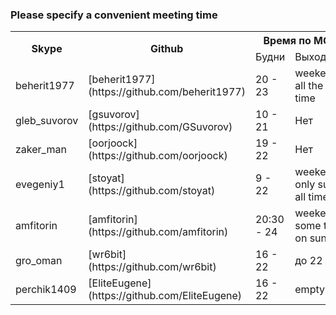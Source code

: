 ### Please specify a convenient meeting time

<table>
    <tr>
        <th rowspan="2">Skype</th>
        <th rowspan="2">Github</th>
        <th colspan="2">Время по МСК</th>
    </tr>
    <tr>
        <td colspan"">Будни</td>
        <td>Выходные</td>
    </tr>
    <tr>
        <td>beherit1977</td>
        <td>[beherit1977](https://github.com/beherit1977)</td>
        <td>20 - 23</td>
        <td>weekend all the time</td>
    </tr>
    <tr>
        <td>gleb_suvorov</td>
        <td>[gsuvorov](https://github.com/GSuvorov)</td>
        <td>10 - 21</td>
        <td> Нет </td>
    </tr>
    <tr>
        <td>zaker_man</td>
        <td>[oorjoock](https://github.com/oorjoock)</td>
        <td>19 - 22</td>
        <td> Нет </td>
    </tr>
    <tr>
        <td>evegeniy1</td>
        <td>[stoyat](https://github.com/stoyat)</td>
        <td>9 - 22</td>
        <td>weekend only sun all time</td>
    </tr>
    <tr>
        <td>amfitorin</td>
        <td>[amfitorin](https://github.com/amfitorin)</td>
        <td>20:30 - 24</td>
        <td>weekend some time on sun</td>
    </tr>
    <tr>
        <td>gro_oman</td>
        <td>[wr6bit](https://github.com/wr6bit)</td>
        <td>16 - 22</td>
        <td>до 22</td>
    </tr>
    <tr>
        <td>perchik1409</td>
        <td>[EliteEugene](https://github.com/EliteEugene)</td>
        <td>16 - 22</td>
        <td>empty</td>
    </tr>
</table>​
